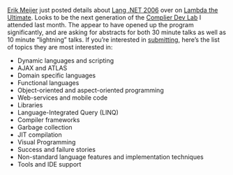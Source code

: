 [Erik Meijer](http://research.microsoft.com/~emeijer/) just posted
details about [Lang .NET 2006](http://lambda-the-ultimate.org/node/1416)
over on [Lambda the Ultimate](http://lambda-the-ultimate.org/). Looks to
be the next generation of the [Complier Dev
Lab](http://devhawk.net/2006/03/14/compiler-dev-lab-linq/) I
attended last month. The appear to have opened up the program
significantly, and are asking for abstracts for both 30 minute talks as
well as 10 minute “lightning” talks. If you’re interested in
[submitting](https://msrcmt.research.microsoft.com/PLACS2006/CallForPapers.aspx),
here’s the list of topics they are most interested in:

-   Dynamic languages and scripting
-   AJAX and ATLAS
-   Domain specific languages
-   Functional languages
-   Object-oriented and aspect-oriented programming
-   Web-services and mobile code
-   Libraries
-   Language-Integrated Query (LINQ)
-   Compiler frameworks
-   Garbage collection
-   JIT compilation
-   Visual Programming
-   Success and failure stories
-   Non-standard language features and implementation techniques
-   Tools and IDE support
